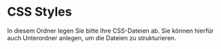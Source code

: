 # CSS Styles

In diesem Ordner legen Sie bitte Ihre CSS-Dateien ab. Sie können hierfür auch Unterordner anlegen, um die Dateien zu strukturieren.
